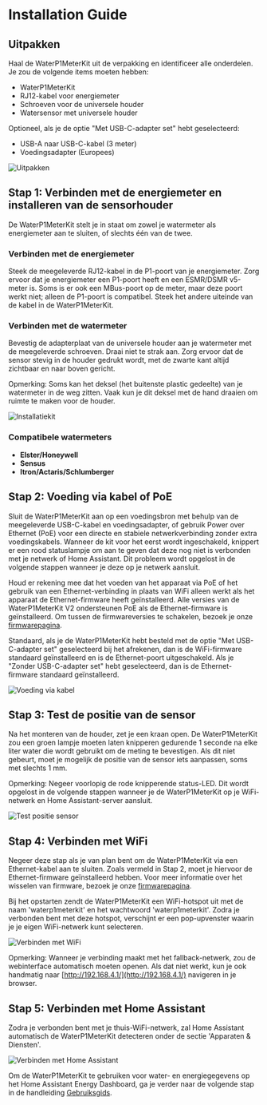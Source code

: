 # Installation Guide
## Uitpakken

Haal de WaterP1MeterKit uit de verpakking en identificeer alle onderdelen. Je zou de volgende items moeten hebben:
- WaterP1MeterKit
- RJ12-kabel voor energiemeter
- Schroeven voor de universele houder
- Watersensor met universele houder

Optioneel, als je de optie "Met USB-C-adapter set" hebt geselecteerd:
- USB-A naar USB-C-kabel (3 meter)
- Voedingsadapter (Europees)

![Uitpakken](/images/waterp1meterkit/unboxing.png)

## Stap 1: Verbinden met de energiemeter en installeren van de sensorhouder

De WaterP1MeterKit stelt je in staat om zowel je watermeter als energiemeter aan te sluiten, of slechts één van de twee.

### Verbinden met de energiemeter
Steek de meegeleverde RJ12-kabel in de P1-poort van je energiemeter. Zorg ervoor dat je energiemeter een P1-poort heeft en een ESMR/DSMR v5-meter is. Soms is er ook een MBus-poort op de meter, maar deze poort werkt niet; alleen de P1-poort is compatibel. Steek het andere uiteinde van de kabel in de WaterP1MeterKit.

### Verbinden met de watermeter
Bevestig de adapterplaat van de universele houder aan je watermeter met de meegeleverde schroeven. Draai niet te strak aan. Zorg ervoor dat de sensor stevig in de houder gedrukt wordt, met de zwarte kant altijd zichtbaar en naar boven gericht.

Opmerking: Soms kan het deksel (het buitenste plastic gedeelte) van je watermeter in de weg zitten. Vaak kun je dit deksel met de hand draaien om ruimte te maken voor de houder.

![Installatiekit](/images/waterp1meterkit/install-kit.png)

### Compatibele watermeters
- **Elster/Honeywell**
- **Sensus**
- **Itron/Actaris/Schlumberger**

## Stap 2: Voeding via kabel of PoE

Sluit de WaterP1MeterKit aan op een voedingsbron met behulp van de meegeleverde USB-C-kabel en voedingsadapter, of gebruik Power over Ethernet (PoE) voor een directe en stabiele netwerkverbinding zonder extra voedingskabels. Wanneer de kit voor het eerst wordt ingeschakeld, knippert er een rood statuslampje om aan te geven dat deze nog niet is verbonden met je netwerk of Home Assistant. Dit probleem wordt opgelost in de volgende stappen wanneer je deze op je netwerk aansluit.

Houd er rekening mee dat het voeden van het apparaat via PoE of het gebruik van een Ethernet-verbinding in plaats van WiFi alleen werkt als het apparaat de Ethernet-firmware heeft geïnstalleerd. Alle versies van de WaterP1MeterKit V2 ondersteunen PoE als de Ethernet-firmware is geïnstalleerd. Om tussen de firmwareversies te schakelen, bezoek je onze [firmwarepagina](firmware).

Standaard, als je de WaterP1MeterKit hebt besteld met de optie "Met USB-C-adapter set" geselecteerd bij het afrekenen, dan is de WiFi-firmware standaard geïnstalleerd en is de Ethernet-poort uitgeschakeld. Als je "Zonder USB-C-adapter set" hebt geselecteerd, dan is de Ethernet-firmware standaard geïnstalleerd.

![Voeding via kabel](/images/waterp1meterkit/powering.png)

## Stap 3: Test de positie van de sensor

Na het monteren van de houder, zet je een kraan open. De WaterP1MeterKit zou een groen lampje moeten laten knipperen gedurende 1 seconde na elke liter water die wordt gebruikt om de meting te bevestigen. Als dit niet gebeurt, moet je mogelijk de positie van de sensor iets aanpassen, soms met slechts 1 mm.

Opmerking: Negeer voorlopig de rode knipperende status-LED. Dit wordt opgelost in de volgende stappen wanneer je de WaterP1MeterKit op je WiFi-netwerk en Home Assistant-server aansluit.

![Test positie sensor](/images/waterp1meterkit/test-sensor-position.png)

## Stap 4: Verbinden met WiFi

Negeer deze stap als je van plan bent om de WaterP1MeterKit via een Ethernet-kabel aan te sluiten. Zoals vermeld in Stap 2, moet je hiervoor de Ethernet-firmware geïnstalleerd hebben. Voor meer informatie over het wisselen van firmware, bezoek je onze [firmwarepagina](firmware).

Bij het opstarten zendt de WaterP1MeterKit een WiFi-hotspot uit met de naam 'waterp1meterkit' en het wachtwoord 'waterp1meterkit'. Zodra je verbonden bent met deze hotspot, verschijnt er een pop-upvenster waarin je je eigen WiFi-netwerk kunt selecteren.

![Verbinden met WiFi](/images/waterp1meterkit/connect-wifi.png)

Opmerking: Wanneer je verbinding maakt met het fallback-netwerk, zou de webinterface automatisch moeten openen. Als dat niet werkt, kun je ook handmatig naar [http://192.168.4.1/](http://192.168.4.1/) navigeren in je browser.

## Stap 5: Verbinden met Home Assistant

Zodra je verbonden bent met je thuis-WiFi-netwerk, zal Home Assistant automatisch de WaterP1MeterKit detecteren onder de sectie 'Apparaten & Diensten'.

![Verbinden met Home Assistant](/images/waterp1meterkit/connect-ha.png)

Om de WaterP1MeterKit te gebruiken voor water- en energiegegevens op het Home Assistant Energy Dashboard, ga je verder naar de volgende stap in de handleiding [Gebruiksgids](usage).
